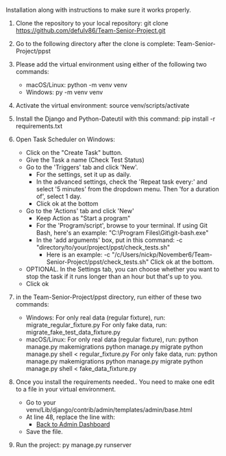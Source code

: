 Installation along with instructions to make sure it works properly.

1. Clone the repository to your local repository: git clone https://github.com/defulv86/Team-Senior-Project.git

2. Go to the following directory after the clone is complete: Team-Senior-Project/ppst

3. Please add the virtual environment using either of the following two commands:
    - macOS/Linux: python -m venv venv
    - Windows:     py -m venv venv

4. Activate the virtual environment: source venv/scripts/activate

5. Install the Django and Python-Dateutil with this command:
    pip install -r requirements.txt

6. Open Task Scheduler on Windows:
    - Click on the "Create Task" button.
    - Give the Task a name (Check Test Status)
    - Go to the 'Triggers' tab and click 'New'.
        - For the settings, set it up as daily. 
        - In the advanced settings, check the 'Repeat task every:' and select '5 minutes' from the dropdown menu. Then 'for a duration of', select 1 day.
        - Click ok at the bottom
    - Go to the 'Actions' tab and click 'New'
        - Keep Action as "Start a program"
        - For the 'Program/script', browse to your terminal. If using Git Bash, here's an example: "C:\Program Files\Git\git-bash.exe"
        - In the 'add arguments' box, put in this command: -c "directory/to/your/project/ppst/check_tests.sh" 
            - Here is an example: -c "/c/Users/nickp/November6/Team-Senior-Project/ppst/check_tests.sh"
        Click ok at the bottom.
    - OPTIONAL. In the Settings tab, you can choose whether you want to stop the task if it runs longer than an hour but that's up to you.
    - Click ok

7. in the Team-Senior-Project/ppst directory, run either of these two commands:
    - Windows:
        For only real data (regular fixture), run:
            migrate_regular_fixture.py
        For only fake data, run:
            migrate_fake_test_data_fixture.py
    - macOS/Linux:
        For only real data (regular fixture), run:
            python manage.py makemigrations
            python manage.py migrate
            python manage.py shell < regular_fixture.py
        For only fake data, run:
            python manage.py makemigrations
            python manage.py migrate
            python manage.py shell < fake_data_fixture.py

8. Once you install the requirements needed.. You need to make one edit to a file in your virtual environment.
    - Go to your venv/Lib/django/contrib/admin/templates/admin/base.html
    - At line 48, replace the line with: 
        - <a href="{% url 'admin_dashboard' %}" class="headerlink">Back to Admin Dashboard</a>
    - Save the file.

9. Run the project: py manage.py runserver
